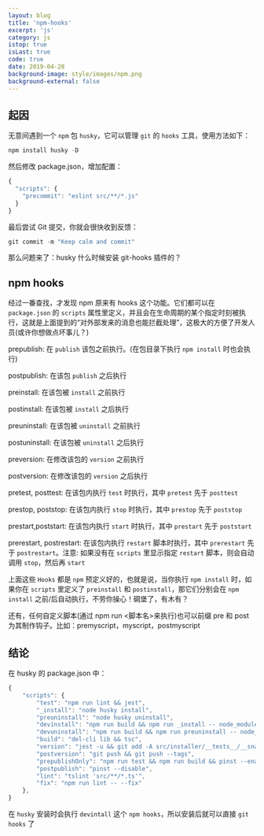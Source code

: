 ```yaml
---
layout: blog
title: 'npm-hooks'
excerpt: 'js'
category: js
istop: true
isLast: true
code: true
date: 2019-04-28
background-image: style/images/npm.png
background-external: false
---
```


## 起因

无意间遇到一个 `npm` 包 `husky`，它可以管理 `git` 的 `hooks` 工具，使用方法如下：

```js
npm install husky -D
```

然后修改 package.json，增加配置：

```js
{
  "scripts": {
    "precommit": "eslint src/**/*.js"
  }
}
```

最后尝试 Git 提交，你就会很快收到反馈：

```js
git commit -m "Keep calm and commit"
```

那么问题来了：husky 什么时候安装 git-hooks 插件的？

## npm hooks

经过一番查找，才发现 npm 原来有 hooks 这个功能。它们都可以在 `package.json` 的 `scripts` 属性里定义，并且会在生命周期的某个指定时刻被执行，这就是上面提到的“对外部发来的消息也能拦截处理”，这极大的方便了开发人员(或许你想做点坏事儿？)

prepublish: 在 `publish` 该包之前执行。(在包目录下执行 `npm install` 时也会执行)

postpublish: 在该包 `publish` 之后执行

preinstall: 在该包被 `install` 之前执行

postinstall: 在该包被 `install` 之后执行

preuninstall: 在该包被 `uninstall` 之前执行

postuninstall: 在该包被 `uninstall` 之后执行

preversion: 在修改该包的 `version` 之前执行

postversion: 在修改该包的 `version` 之后执行

pretest, posttest: 在该包内执行 `test` 时执行，其中 `pretest` 先于 `posttest`

prestop, poststop: 在该包内执行 `stop` 时执行，其中 `prestop` 先于 `poststop`

prestart,poststart: 在该包内执行 `start` 时执行，其中 `prestart` 先于 `poststart`

prerestart, postrestart: 在该包内执行 `restart` 脚本时执行，其中 `prerestart` 先于 `postrestart`。注意: 如果没有在 `scripts` 里显示指定 `restart` 脚本，则会自动调用 `stop`，然后再 `start`

上面这些 `Hooks` 都是 `npm` 预定义好的，也就是说，当你执行 `npm install` 时，如果你在 `scripts` 里定义了 `preinstall` 和 `postinstall`，那它们分别会在 `npm install` 之前/后自动执行，不劳你操心！碉堡了，有木有？

还有，任何自定义脚本(通过 npm run <脚本名>来执行)也可以前缀 pre 和 post 为其制作钩子。比如：premyscript，myscript，postmyscript

## 结论

在 husky 的 package.json 中：

```js
{
    "scripts": {
        "test": "npm run lint && jest",
        "_install": "node husky install",
        "preuninstall": "node husky uninstall",
        "devinstall": "npm run build && npm run _install -- node_modules/husky && node scripts/dev-fix-path",
        "devuninstall": "npm run build && npm run preuninstall -- node_modules/husky",
        "build": "del-cli lib && tsc",
        "version": "jest -u && git add -A src/installer/__tests__/__snapshots__",
        "postversion": "git push && git push --tags",
        "prepublishOnly": "npm run test && npm run build && pinst --enable && pkg-ok",
        "postpublish": "pinst --disable",
        "lint": "tslint 'src/**/*.ts'",
        "fix": "npm run lint -- --fix"
    },
}
```

在 `husky` 安装时会执行 `devintall` 这个 `npm hooks`，所以安装后就可以直接 `git hooks` 了
